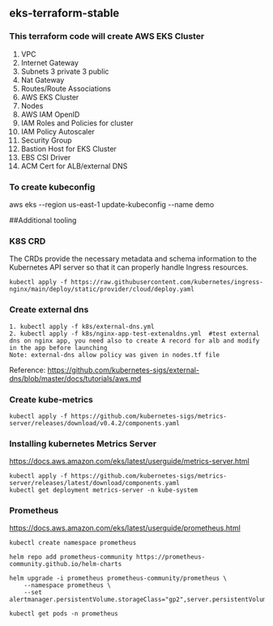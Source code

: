 ## eks-terraform-stable

### This terraform code will create AWS EKS Cluster
1. VPC
2. Internet Gateway 
3. Subnets 3 private 3 public
4. Nat Gateway
5. Routes/Route Associations 
6. AWS EKS Cluster
7. Nodes
8. AWS IAM OpenID
9. IAM Roles and  Policies for cluster
10. IAM Policy Autoscaler 
11. Security Group
12. Bastion Host for EKS Cluster
13. EBS CSI Driver 
14. ACM Cert for ALB/external DNS

### To create kubeconfig

aws eks --region us-east-1 update-kubeconfig --name demo

##Additional tooling

### K8S CRD
The CRDs provide the necessary metadata and schema information to the Kubernetes API server so that it can properly handle Ingress resources.
```
kubectl apply -f https://raw.githubusercontent.com/kubernetes/ingress-nginx/main/deploy/static/provider/cloud/deploy.yaml
```
### Create external dns 
```
1. kubectl apply -f k8s/external-dns.yml  
2. kubectl apply -f k8s/nginx-app-test-extenaldns.yml  #test external dns on nginx app, you need also to create A record for alb and modify in the app before launching
Note: external-dns allow policy was given in nodes.tf file 
```
Reference: https://github.com/kubernetes-sigs/external-dns/blob/master/docs/tutorials/aws.md
 ### Create kube-metrics 
 ```
 kubectl apply -f https://github.com/kubernetes-sigs/metrics-server/releases/download/v0.4.2/components.yaml
```
### Installing kubernetes Metrics Server
https://docs.aws.amazon.com/eks/latest/userguide/metrics-server.html
```
kubectl apply -f https://github.com/kubernetes-sigs/metrics-server/releases/latest/download/components.yaml
kubectl get deployment metrics-server -n kube-system
```
### Prometheus 
https://docs.aws.amazon.com/eks/latest/userguide/prometheus.html
```
kubectl create namespace prometheus

helm repo add prometheus-community https://prometheus-community.github.io/helm-charts

helm upgrade -i prometheus prometheus-community/prometheus \
    --namespace prometheus \
    --set alertmanager.persistentVolume.storageClass="gp2",server.persistentVolume.storageClass="gp2"
    
kubectl get pods -n prometheus
```
